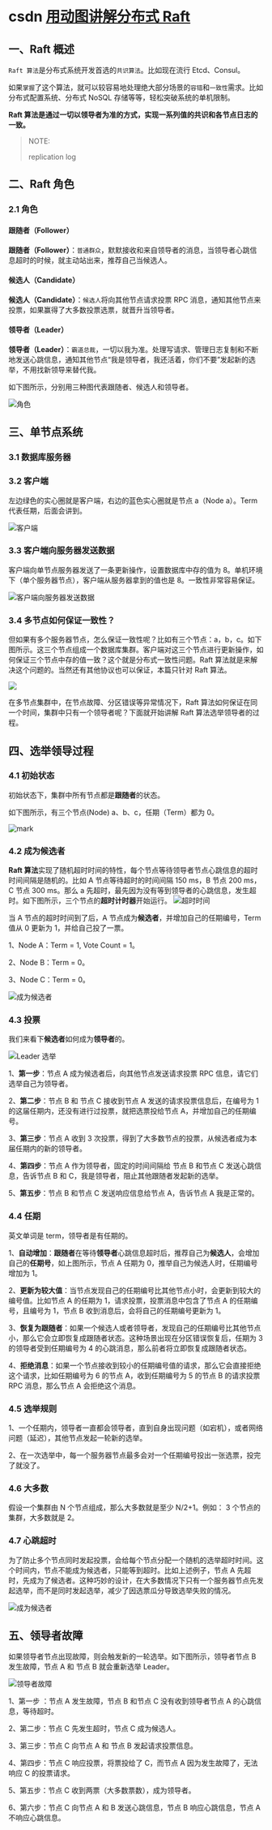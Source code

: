 # csdn [用动图讲解分布式 Raft](https://blog.csdn.net/jackson0714/article/details/113144730?spm=1001.2014.3001.5501)

## 一、Raft 概述

`Raft 算法`是分布式系统开发首选的`共识算法`。比如现在流行 Etcd、Consul。

如果`掌握`了这个算法，就可以较容易地处理绝大部分场景的`容错`和`一致性`需求。比如分布式配置系统、分布式 NoSQL 存储等等，轻松突破系统的单机限制。

**Raft 算法是通过一切以领导者为准的方式，实现一系列值的共识和各节点日志的一致。**

> NOTE: 
>
> replication log

## 二、Raft 角色

### 2.1 角色

#### 跟随者（Follower）

**跟随者（Follower）**：`普通群众`，默默接收和来自领导者的消息，当领导者心跳信息超时的时候，就主动站出来，推荐自己当候选人。

#### 候选人（Candidate）

**候选人（Candidate）**：`候选人`将向其他节点请求投票 RPC 消息，通知其他节点来投票，如果赢得了大多数投票选票，就晋升当领导者。

#### 领导者（Leader）

**领导者（Leader）**：`霸道总裁`，一切以我为准。处理写请求、管理日志复制和不断地发送心跳信息，通知其他节点“我是领导者，我还活着，你们不要”发起新的选举，不用找新领导来替代我。



如下图所示，分别用三种图代表跟随者、候选人和领导者。

![角色](https://img-blog.csdnimg.cn/img_convert/24e23fd89b4634c36f8ea674d4af75dc.png)

## 三、单节点系统

### 3.1 数据库服务器



### 3.2 客户端

左边绿色的实心圈就是客户端，右边的蓝色实心圈就是节点 a（Node a）。Term 代表任期，后面会讲到。

![客户端](https://img-blog.csdnimg.cn/img_convert/2224b28e43ba41c22056b153953dd7f8.png)



### 3.3 客户端向服务器发送数据

客户端向单节点服务器发送了一条更新操作，设置数据库中存的值为 8。单机环境下（单个服务器节点），客户端从服务器拿到的值也是 8。一致性非常容易保证。

![客户端向服务器发送数据](https://img-blog.csdnimg.cn/img_convert/d546c1d895227830024d3340661ea14c.gif)

### 3.4 多节点如何保证一致性？

但如果有多个服务器节点，怎么保证一致性呢？比如有三个节点：a，b，c。如下图所示。这三个节点组成一个数据库集群。客户端对这三个节点进行更新操作，如何保证三个节点中存的值一致？这个就是分布式一致性问题。Raft 算法就是来解决这个问题的。当然还有其他协议也可以保证，本篇只针对 Raft 算法。

![](./tL0NtaVcAcei.gif)

在多节点集群中，在节点故障、分区错误等异常情况下，Raft 算法如何保证在同一个时间，集群中只有一个领导者呢？下面就开始讲解 Raft 算法选举领导者的过程。

## 四、选举领导过程

### 4.1 初始状态

初始状态下，集群中所有节点都是**跟随者**的状态。

如下图所示，有三个节点(Node) a、b、c，任期（Term）都为 0。

![mark](https://img-blog.csdnimg.cn/img_convert/3368b00678e2a1a4de398a125ae96d1b.png)



### 4.2 成为候选者

**Raft 算法**实现了随机超时时间的特性，每个节点等待领导者节点心跳信息的超时时间间隔是随机的。比如 A 节点等待超时的时间间隔 150 ms，B 节点 200 ms，C 节点 300 ms。那么 a 先超时，最先因为没有等到领导者的心跳信息，发生超时。如下图所示，三个节点的**超时计时器**开始运行。
![超时时间](https://img-blog.csdnimg.cn/img_convert/7db9079db188f10aef792ba24282636e.gif)

当 A 节点的超时时间到了后，A 节点成为**候选者**，并增加自己的任期编号，Term 值从 0 更新为 1，并给自己投了一票。

1、Node A：Term = 1, Vote Count = 1。

2、Node B：Term = 0。

3、Node C：Term = 0。

![成为候选者](https://img-blog.csdnimg.cn/img_convert/0c1f0267ebb930016eaa746c6598bae1.gif)

### 4.3 投票

我们来看下**候选者**如何成为**领导者**的。

![Leader 选举](https://img-blog.csdnimg.cn/img_convert/e532a7cd454cb58460d16a980e9f9cd7.gif)

1、**第一步**：节点 A 成为候选者后，向其他节点发送请求投票 RPC 信息，请它们选举自己为领导者。

2、**第二步**：节点 B 和 节点 C 接收到节点 A 发送的请求投票信息后，在编号为 1 的这届任期内，还没有进行过投票，就把选票投给节点 A，并增加自己的任期编号。

3、**第三步**：节点 A 收到 3 次投票，得到了大多数节点的投票，从候选者成为本届任期内的新的领导者。

4、**第四步**：节点 A 作为领导者，固定的时间间隔给 节点 B 和节点 C 发送心跳信息，告诉节点 B 和 C，我是领导者，阻止其他跟随者发起新的选举。

5、**第五步**：节点 B 和节点 C 发送响应信息给节点 A，告诉节点 A 我是正常的。

### 4.4 任期

英文单词是 term，领导者是有任期的。

1、**自动增加**：**跟随者**在等待**领导者**心跳信息超时后，推荐自己为**候选人**，会增加自己的**任期号**，如上图所示，节点 A 任期为 0，推举自己为候选人时，任期编号增加为 1。

2、**更新为较大值**：当节点发现自己的任期编号比其他节点小时，会更新到较大的编号值。比如节点 A 的任期为 1，请求投票，投票消息中包含了节点 A 的任期编号，且编号为 1，节点 B 收到消息后，会将自己的任期编号更新为 1。

3、**恢复为跟随者**：如果一个候选人或者领导者，发现自己的任期编号比其他节点小，那么它会立即恢复成跟随者状态。这种场景出现在分区错误恢复后，任期为 3 的领导者受到任期编号为 4 的心跳消息，那么前者将立即恢复成跟随者状态。

4、**拒绝消息**：如果一个节点接收到较小的任期编号值的请求，那么它会直接拒绝这个请求，比如任期编号为 6 的节点 A，收到任期编号为 5 的节点 B 的请求投票 RPC 消息，那么节点 A 会拒绝这个消息。

### 4.5 选举规则

1、一个任期内，领导者一直都会领导者，直到自身出现问题（如宕机），或者网络问题（延迟），其他节点发起一轮新的选举。

2、在一次选举中，每一个服务器节点最多会对一个任期编号投出一张选票，投完了就没了。

### 4.6 大多数

假设一个集群由 N 个节点组成，那么大多数就是至少 N/2+1。例如： 3 个节点的集群，大多数就是 2。

### 4.7 心跳超时

为了防止多个节点同时发起投票，会给每个节点分配一个随机的选举超时时间。这个时间内，节点不能成为候选者，只能等到超时。比如上述例子，节点 A 先超时，先成为了候选者。这种巧妙的设计，在大多数情况下只有一个服务器节点先发起选举，而不是同时发起选举，减少了因选票瓜分导致选举失败的情况。

![成为候选者](https://img-blog.csdnimg.cn/img_convert/0c1f0267ebb930016eaa746c6598bae1.gif)

## 五、领导者故障

如果领导者节点出现故障，则会触发新的一轮选举。如下图所示，领导者节点 B 发生故障，节点 A 和 节点 B 就会重新选举 Leader。

![领导者故障](https://img-blog.csdnimg.cn/img_convert/fee8d40e26f1eb765fc6f7bc770d5795.gif)

1、第一步 ：节点 A 发生故障，节点 B 和节点 C 没有收到领导者节点 A 的心跳信息，等待超时。

2、第二步：节点 C 先发生超时，节点 C 成为候选人。

3、第三步：节点 C 向节点 A 和 节点 B 发起请求投票信息。

4、第四步：节点 C 响应投票，将票投给了 C，而节点 A 因为发生故障了，无法响应 C 的投票请求。

5、第五步：节点 C 收到两票（大多数票数），成为领导者。

6、第六步：节点 C 向节点 A 和 B 发送心跳信息，节点 B 响应心跳信息，节点 A 不响应心跳信息。
